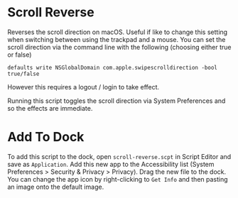 # Scroll Reverse

Reverses the scroll direction on macOS. Useful if like to change this setting when switching between using the trackpad and a mouse. You can set the scroll direction via the command line with the following (choosing either true or false)

`defaults write NSGlobalDomain com.apple.swipescrolldirection -bool true/false`

However this requires a logout / login to take effect. 

Running this script toggles the scroll direction via System Preferences and so the effects are immediate.

# Add To Dock

To add this script to the dock, open `scroll-reverse.scpt` in Script Editor and save as `Application`. Add this new app to the Accessibility list (System Preferences > Security & Privacy > Privacy). Drag the new file to the dock. You can change the app icon by right-clicking to `Get Info` and then pasting an image onto the default image.
